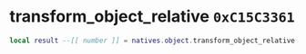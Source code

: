 # transform_object_relative `0xC15C3361`

```lua
local result --[[ number ]] = natives.object.transform_object_relative(_unk0 --[[ number ]], _unk1 --[[ number ]])
```
